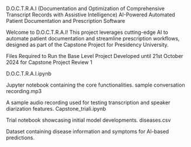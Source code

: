 D.O.C.T.R.A.I
(Documentation and Optimization of Comprehensive Transcript Records with Assistive Intelligence)
AI-Powered Automated Patient Documentation and Prescription Software

Welcome to D.O.C.T.R.A.I!
This project leverages cutting-edge AI to automate patient documentation and streamline prescription workflows, designed as part of the Capstone Project for Presidency University.

Files Required to Run the Base Level Project
Developed until 21st October 2024 for Capstone Project Review 1

D.O.C.T.R.A.I.ipynb

Jupyter notebook containing the core functionalities.
sample conversation recording.mp3

A sample audio recording used for testing transcription and speaker diarization features.
Capstone_triali.ipynb

Trial notebook showcasing initial model developments.
diseases.csv

Dataset containing disease information and symptoms for AI-based predictions.

